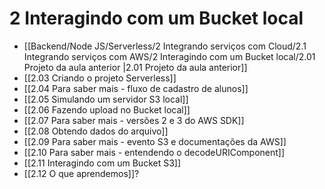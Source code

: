# 2 Interagindo com um Bucket local
- [[Backend/Node JS/Serverless/2 Integrando serviços com Cloud/2.1 Integrando serviços com AWS/2 Interagindo com um Bucket local/2.01 Projeto da aula anterior |2.01 Projeto da aula anterior]]
- [[2.03 Criando o projeto Serverless]]
- [[2.04 Para saber mais - fluxo de cadastro de alunos]]
- [[2.05 Simulando um servidor S3 local]]
- [[2.06 Fazendo upload no Bucket local]]
- [[2.07 Para saber mais - versões 2 e 3 do AWS SDK]]
- [[2.08 Obtendo dados do arquivo]]
- [[2.09 Para saber mais - evento S3 e documentações da AWS]]
- [[2.10 Para saber mais - entendendo o decodeURIComponent]]
- [[2.11 Interagindo com um Bucket S3]]
- [[2.12 O que aprendemos]]?